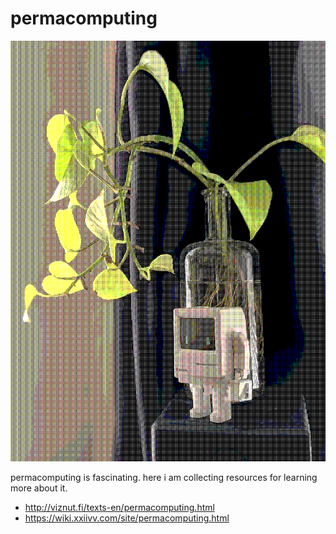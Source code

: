 # permacomputing

<img src="resources/img/dithered_permacomputing.png"></img>

permacomputing is fascinating. here i am collecting resources for learning more about it.

* http://viznut.fi/texts-en/permacomputing.html
* https://wiki.xxiivv.com/site/permacomputing.html

